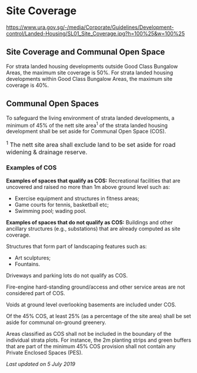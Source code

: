 # Site Coverage

<https://www.ura.gov.sg/-/media/Corporate/Guidelines/Development-control/Landed-Housing/SL01_Site_Coverage.jpg?h=100%25&w=100%25>

## Site Coverage and Communal Open Space

For strata landed housing developments outside Good Class Bungalow Areas, the maximum site coverage is 50%. For strata landed housing developments within Good Class Bungalow Areas, the maximum site coverage is 40%.

## Communal Open Spaces

To safeguard the living environment of strata landed developments, a minimum of 45% of the nett site area<sup>1</sup> of the strata landed housing development shall be set aside for Communal Open Space (COS).

<span style="font-size: 16px;"><sup>1</sup> The nett site area shall exclude land to be set aside for road widening & drainage reserve.</span>

### Examples of COS

**Examples of spaces that qualify as COS:** Recreational facilities that are uncovered and raised no more than 1m above ground level such as: 
- Exercise equipment and structures in fitness areas;
- Game courts for tennis, basketball etc;
- Swimming pool; wading pool.

**Examples of spaces that do not qualify as COS:** Buildings and other ancillary structures (e.g., substations) that are already computed as site coverage.

Structures that form part of landscaping features such as:
- Art sculptures;
- Fountains.
  
Driveways and parking lots do not qualify as COS.

Fire-engine hard-standing ground/access and other service areas are not considered part of COS.

Voids at ground level overlooking basements are included under COS.

Of the 45% COS, at least 25% (as a percentage of the site area) shall be set aside for communal on-ground greenery.

Areas classified as COS shall not be included in the boundary of the individual strata plots. For instance, the 2m planting strips and green buffers that are part of the minimum 45% COS provision shall not contain any Private Enclosed Spaces (PES).

*Last updated on 5 July 2019*
